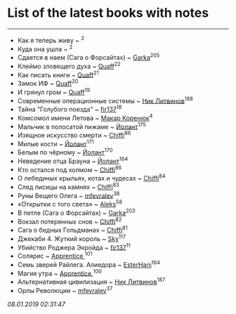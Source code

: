 # List of the latest books with notes
---

* Как я теперь живу ~ [](users/262/262062207519652-facebook)<sup>2</sup>
* Куда она ушла ~ [](users/262/262062207519652-facebook)<sup>2</sup>
* Сдается в наем (Сага о Форсайтах) ~ [Garka](users/115/115753719718250012620-google)<sup>205</sup>
* Клеймо зловещего духа ~ [Quaff](users/122/12267158-vkontakte)<sup>22</sup>
* Как писать книги ~ [Quaff](users/122/12267158-vkontakte)<sup>21</sup>
* Замок ИФ ~ [Quaff](users/122/12267158-vkontakte)<sup>20</sup>
* И грянул гром ~ [Quaff](users/122/12267158-vkontakte)<sup>19</sup>
* Современные операционные системы ~ [Ник Литвинов](users/241/241974816-vkontakte)<sup>188</sup>
* Тайна "Голубого поезда" ~ [fir137](users/176/176805114-yandex)<sup>18</sup>
* Комсомол имени Летова ~ [Макар Коренюк](users/126/126368737-vkontakte)<sup>4</sup>
* Мальчик в полосатой пижаме ~ [Йолант](users/104/104690883692185089260-google)<sup>175</sup>
* Изящное искусство смерти ~ [Chiffi](users/105/105831994080785626680-google)<sup>86</sup>
* Милые кости ~ [Йолант](users/104/104690883692185089260-google)<sup>171</sup>
* Белым по чёрному ~ [Йолант](users/104/104690883692185089260-google)<sup>170</sup>
* Неведение отца Брауна ~ [Йолант](users/104/104690883692185089260-google)<sup>164</sup>
* Кто остался под холмом ~ [Chiffi](users/105/105831994080785626680-google)<sup>86</sup>
* О лебединых крыльях,  котах и чудесах ~ [Chiffi](users/105/105831994080785626680-google)<sup>84</sup>
* След лисицы на камнях ~ [Chiffi](users/105/105831994080785626680-google)<sup>83</sup>
* Руны Вещего Олега ~ [mfevralev](users/140/140966150-vkontakte)<sup>38</sup>
* «Открытки с того света» ~ [Aleks](users/117/117835844513813219393-google)<sup>58</sup>
* В петле (Сага о Форсайтах) ~ [Garka](users/115/115753719718250012620-google)<sup>203</sup>
* Вокзал потерянных снов ~ [Chiffi](users/105/105831994080785626680-google)<sup>82</sup>
* Сага о бедных Гольдманах ~ [Chiffi](users/105/105831994080785626680-google)<sup>81</sup>
* Джекаби 4. Жуткий король ~ [Sky](users/118/118049897850017649660-google)<sup>117</sup>
* Убийство Роджера Экройда ~ [fir137](users/176/176805114-yandex)<sup>11</sup>
* Солярис ~ [Apprentice ](users/528/52821952-vkontakte)<sup>101</sup>
* Семь зверей Райлега. Алиедора ~ [EsterHani](users/305/30558181-vkontakte)<sup>164</sup>
* Магия утра ~ [Apprentice ](users/528/52821952-vkontakte)<sup>100</sup>
* Альтернативная цивилизация ~ [Ник Литвинов](users/241/241974816-vkontakte)<sup>187</sup>
* Орлы Революции ~ [mfevralev](users/140/140966150-vkontakte)<sup>37</sup>


_08.01.2019 02:31:47_
